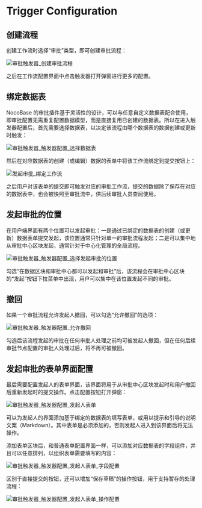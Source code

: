 # Trigger Configuration

## 创建流程

创建工作流时选择“审批”类型，即可创建审批流程：

![审批触发器_创建审批流程](https://static-docs.nocobase.com/f52dda854f46a669e0c1c7fb487a17ea.png)

之后在工作流配置界面中点击触发器打开弹窗进行更多的配置。

## 绑定数据表

NocoBase 的审批插件基于灵活性的设计，可以与任意自定义数据表配合使用，即审批配置无需重复配置数据模型，而是直接复用已创建的数据表。所以在进入触发器配置后，首先需要选择数据表，以决定该流程由哪个数据表的数据创建或更新时触发：

![审批触发器_触发器配置_选择数据表](https://static-docs.nocobase.com/8732a4419b1e28d2752b8f601132c82d.png)

然后在对应数据表的创建（或编辑）数据的表单中将该工作流绑定到提交按钮上：

![发起审批_绑定工作流](https://static-docs.nocobase.com/2872ff108c61d7bf6d0bfb19886774c6.png)

之后用户对该表单的提交即可触发对应的审批工作流，提交的数据除了保存在对应的数据表中，也会被快照至审批流中，供后续审批人员查阅使用。

## 发起审批的位置

在用户端界面有两个位置可以发起审批：一是通过已绑定的数据表的创建（或更新）数据表单提交发起，该位置通常只针对单一的审批流程发起；二是可以集中地从审批中心区块发起，通常针对于中心化管理的全局流程。

![审批触发器_触发器配置_选择发起审批的位置](https://static-docs.nocobase.com/1a193ec0acfa6cde221c6e5d49a50b3e.png)

勾选“在数据区块和审批中心都可以发起和审批”后，该流程会在审批中心区块的“发起”按钮下拉菜单中出现，用户可以集中在该位置发起不同的审批。

## 撤回

如果一个审批流程允许发起人撤回，可以勾选“允许撤回”的选项：

![审批触发器_触发器配置_允许撤回](https://static-docs.nocobase.com/09185712fc55bc536892136ce0ade4a8.png)

勾选后该流程发起的审批在任何审批人处理之前均可被发起人撤回，但在任何后续审批节点配置的审批人处理过后，将不再可被撤回。

## 发起审批的表单界面配置

最后需要配置发起人的表单界面，该界面将用于从审批中心区块发起时和用户撤回后重新发起时的提交操作。点击配置按钮打开弹窗：

![审批触发器_触发器配置_发起人表单](https://static-docs.nocobase.com/ca8b7e362d912138cf7d73bb60b37ac1.png)

可以为发起人的界面添加基于绑定的数据表的填写表单，或用以提示和引导的说明文案（Markdown）。其中表单是必须添加的，否则发起人进入到该界面后将无法操作。

添加表单区块后，和普通表单配置界面一样，可以添加对应数据表的字段组件，并且可以任意排列，以组织表单需要填写的内容：

![审批触发器_触发器配置_发起人表单_字段配置](https://static-docs.nocobase.com/5a1e7f9c9d8de092c7b55585dad7d633.png)

区别于直接提交的按钮，还可以增加“保存草稿”的操作按钮，用于支持暂存的处理流程：

![审批触发器_触发器配置_发起人表单_操作配置](https://static-docs.nocobase.com/2f4850d2078e94538995a9df70d3d2d1.png)
